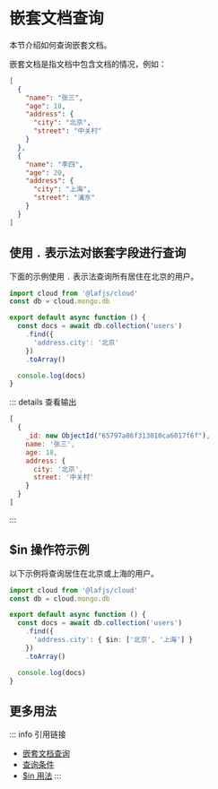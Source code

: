 

# 嵌套文档查询

本节介绍如何查询嵌套文档。

嵌套文档是指文档中包含文档的情况，例如：

```json
[
  {
    "name": "张三",
    "age": 18,
    "address": {
      "city": "北京",
      "street": "中关村"
    }
  },
  {
    "name": "李四",
    "age": 20,
    "address": {
      "city": "上海",
      "street": "浦东"
    }
  }
]
```


## 使用 `.` 表示法对嵌套字段进行查询

下面的示例使用 `.` 表示法查询所有居住在北京的用户。

```typescript
import cloud from '@lafjs/cloud'
const db = cloud.mongo.db

export default async function () {
  const docs = await db.collection('users')
    .find({  
      'address.city': '北京'
    })
    .toArray()

  console.log(docs)
}
```

::: details 查看输出
```js
[
  {
    _id: new ObjectId("65797a86f313010ca6017f6f"),
    name: '张三',
    age: 18,
    address: {
      city: '北京',
      street: '中关村'
    }
  }
]
```
:::

## $in 操作符示例

以下示例将查询居住在北京或上海的用户。

```typescript
import cloud from '@lafjs/cloud'
const db = cloud.mongo.db

export default async function () {
  const docs = await db.collection('users')
    .find({ 
      'address.city': { $in: ['北京', '上海'] }
    })
    .toArray()

  console.log(docs)
}
```

## 更多用法

::: info 引用链接
- [嵌套文档查询](https://www.mongodb.com/docs/manual/tutorial/query-embedded-documents/)
- [查询条件](https://www.mongodb.com/docs/drivers/node/v5.0/fundamentals/crud/query-document/)
- [$in 用法](https://www.mongodb.com/docs/manual/reference/operator/query/in/#mongodb-query-op.-in)
:::